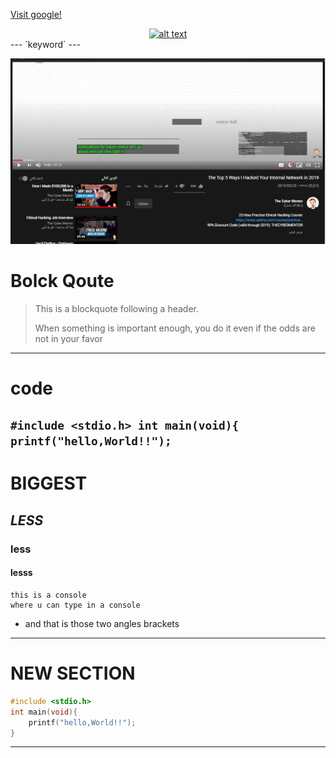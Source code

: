 [Visit google!](www.google.com)

<div align="center">
<a href="https://www.hackthebox.eu/home/users/profile/188571" title="mh3ayad"><img src="https://www.hackthebox.eu/badge/image/188571" alt="alt text" /></a></div>
---
`keyword`
---

[logo]: mango.png
![alt text](mango.png "Mango")

# Bolck Qoute
>This is a blockquote following a header.</p>
When something is important enough, you do it even if the odds are not in your favor

---
# code
`#include <stdio.h>
int main(void){
  printf("hello,World!!");
` 
---
# **BIGGEST**
## _LESS_
### less
#### lesss
```console
this is a console
where u can type in a console
```
* and that is those two angles brackets
---

# NEW SECTION
```c
#include <stdio.h>
int main(void){
    printf("hello,World!!");
}
```
---

